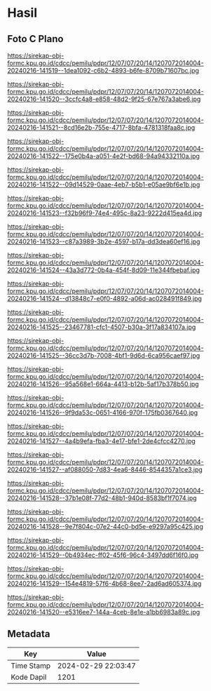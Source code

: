 # Hasil

## Foto C Plano

https://sirekap-obj-formc.kpu.go.id/cdcc/pemilu/pdpr/12/07/07/20/14/1207072014004-20240216-141519--1dea1092-c6b2-4893-b6fe-8709b71607bc.jpg

https://sirekap-obj-formc.kpu.go.id/cdcc/pemilu/pdpr/12/07/07/20/14/1207072014004-20240216-141520--3ccfc4a8-e858-48d2-9f25-67e767a3abe6.jpg

https://sirekap-obj-formc.kpu.go.id/cdcc/pemilu/pdpr/12/07/07/20/14/1207072014004-20240216-141521--8cd16e2b-755e-4717-8bfa-4781318faa8c.jpg

https://sirekap-obj-formc.kpu.go.id/cdcc/pemilu/pdpr/12/07/07/20/14/1207072014004-20240216-141522--175e0b4a-a051-4e2f-bd68-94a94332110a.jpg

https://sirekap-obj-formc.kpu.go.id/cdcc/pemilu/pdpr/12/07/07/20/14/1207072014004-20240216-141522--09d14529-0aae-4eb7-b5b1-e05ae9bf6e1b.jpg

https://sirekap-obj-formc.kpu.go.id/cdcc/pemilu/pdpr/12/07/07/20/14/1207072014004-20240216-141523--f32b96f9-74e4-495c-8a23-9222d415ea4d.jpg

https://sirekap-obj-formc.kpu.go.id/cdcc/pemilu/pdpr/12/07/07/20/14/1207072014004-20240216-141523--c87a3989-3b2e-4597-b17a-dd3dea60ef16.jpg

https://sirekap-obj-formc.kpu.go.id/cdcc/pemilu/pdpr/12/07/07/20/14/1207072014004-20240216-141524--43a3d772-0b4a-454f-8d09-11e344fbebaf.jpg

https://sirekap-obj-formc.kpu.go.id/cdcc/pemilu/pdpr/12/07/07/20/14/1207072014004-20240216-141524--d13848c7-e0f0-4892-a06d-ac028491f849.jpg

https://sirekap-obj-formc.kpu.go.id/cdcc/pemilu/pdpr/12/07/07/20/14/1207072014004-20240216-141525--23467781-cfc1-4507-b30a-3f17a834107a.jpg

https://sirekap-obj-formc.kpu.go.id/cdcc/pemilu/pdpr/12/07/07/20/14/1207072014004-20240216-141525--36cc3d7b-7008-4bf1-9d6d-6ca956caef97.jpg

https://sirekap-obj-formc.kpu.go.id/cdcc/pemilu/pdpr/12/07/07/20/14/1207072014004-20240216-141526--95a568e1-664a-4413-b12b-5af17b378b50.jpg

https://sirekap-obj-formc.kpu.go.id/cdcc/pemilu/pdpr/12/07/07/20/14/1207072014004-20240216-141526--9f9da53c-0651-4166-970f-175fb0367640.jpg

https://sirekap-obj-formc.kpu.go.id/cdcc/pemilu/pdpr/12/07/07/20/14/1207072014004-20240216-141527--4a4b9efa-fba3-4e17-bfe1-2de4cfcc4270.jpg

https://sirekap-obj-formc.kpu.go.id/cdcc/pemilu/pdpr/12/07/07/20/14/1207072014004-20240216-141527--af088050-7d83-4ea6-8446-8544357a1ce3.jpg

https://sirekap-obj-formc.kpu.go.id/cdcc/pemilu/pdpr/12/07/07/20/14/1207072014004-20240216-141528--37b1e08f-77d2-48b1-940d-8583bf1f7074.jpg

https://sirekap-obj-formc.kpu.go.id/cdcc/pemilu/pdpr/12/07/07/20/14/1207072014004-20240216-141528--9e7f804c-07e2-44c0-bd5e-e9297a95c425.jpg

https://sirekap-obj-formc.kpu.go.id/cdcc/pemilu/pdpr/12/07/07/20/14/1207072014004-20240216-141529--0b4934ec-ff02-45f6-96c4-3497dd6f16f0.jpg

https://sirekap-obj-formc.kpu.go.id/cdcc/pemilu/pdpr/12/07/07/20/14/1207072014004-20240216-141529--154e4819-57f6-4b68-8ee7-2ad6ad605374.jpg

https://sirekap-obj-formc.kpu.go.id/cdcc/pemilu/pdpr/12/07/07/20/14/1207072014004-20240216-141520--e5316ee7-144a-4ceb-8e1e-a1bb6983a89c.jpg


## Metadata

| Key        | Value               |
| ---------- | ------------------- |
| Time Stamp | 2024-02-29 22:03:47 |
| Kode Dapil | 1201                |



